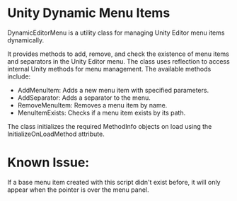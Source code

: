 # Unity Dynamic Menu Items
DynamicEditorMenu is a utility class for managing Unity Editor menu items dynamically.

It provides methods to add, remove, and check the existence of menu items and separators in the Unity Editor menu. The class uses reflection to access internal Unity methods for menu management. The available methods include:
- AddMenuItem: Adds a new menu item with specified parameters.
- AddSeparator: Adds a separator to the menu.
- RemoveMenuItem: Removes a menu item by name.
- MenuItemExists: Checks if a menu item exists by its path.

The class initializes the required MethodInfo objects on load using the InitializeOnLoadMethod attribute.

# Known Issue:
If a base menu item created with this script didn't exist before, it will only appear when the pointer is over the menu panel.

